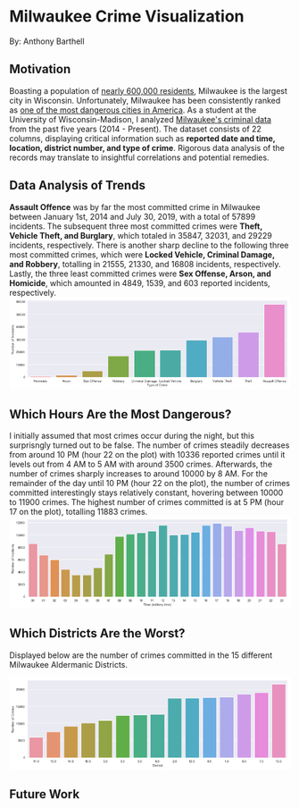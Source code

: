 # Milwaukee Crime Visualization 
By: Anthony Barthell

## Motivation
Boasting a population of [nearly 600,000 residents](http://www.city-data.com/city/Milwaukee-Wisconsin.html), Milwaukee is the largest city in Wisconsin. Unfortunately, Milwaukee has been consistently ranked as [one of the most dangerous cities in America](https://www.cbsnews.com/pictures/the-most-dangerous-cities-in-america/40/). As a student at the University of Wisconsin-Madison, I analyzed [Milwaukee's criminal data](https://data.milwaukee.gov/dataset/wibr/resource/87843297-a6fa-46d4-ba5d-cb342fb2d3bb) from the past five years (2014 - Present). The dataset consists of 22 columns, displaying critical information such as **reported date and time, location, district number, and type of crime**. Rigorous data analysis of the records may translate to insightful correlations and potential remedies.

## Data Analysis of Trends
**Assault Offence** was by far the most committed crime in Milwaukee between January 1st, 2014 and July 30, 2019, with a total of 57899 incidents. The subsequent three most committed crimes were **Theft, Vehicle Theft, and Burglary**, which totaled in 35847, 32031, and 29229 incidents, respectively. There is another sharp decline to the following three most committed crimes, which were **Locked Vehicle, Criminal Damage, and Robbery**, totalling in 21555, 21330, and 16808 incidents, respectively. Lastly, the three least committed crimes were **Sex Offense, Arson, and Homicide**, which amounted in 4849, 1539, and 603 reported incidents, respectively.
![Picture](https://github.com/abarthell/Milwaukee-Crime-Vis/blob/master/img/aplot.png)

## Which Hours Are the Most Dangerous?
I initially assumed that most crimes occur during the night, but this surprisngly turned out to be false. The number of crimes steadily decreases from around 10 PM (hour 22 on the plot) with 10336 reported crimes until it levels out from 4 AM to 5 AM with around 3500 crimes. Afterwards, the number of crimes sharply increases to around 10000 by 8 AM. For the remainder of the day until 10 PM (hour 22 on the plot), the number of crimes committed interestingly stays relatively constant, hovering between 10000 to 11900 crimes. The highest number of crimes committed is at 5 PM (hour 17 on the plot), totalling 11883 crimes.
![Picture](https://github.com/abarthell/Milwaukee-Crime-Vis/blob/master/img/bplot.png)

## Which Districts Are the Worst?
Displayed below are the number of crimes committed in the 15 different Milwaukee Aldermanic Districts. 
 
![Picture](https://github.com/abarthell/Milwaukee-Crime-Vis/blob/master/img/cplot.png)

## Future Work
